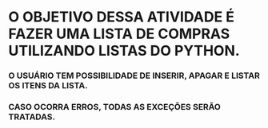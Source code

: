# O OBJETIVO DESSA ATIVIDADE É FAZER UMA LISTA DE COMPRAS UTILIZANDO LISTAS DO PYTHON.

### O USUÁRIO TEM POSSIBILIDADE DE INSERIR, APAGAR E LISTAR OS ITENS DA LISTA.
### CASO OCORRA ERROS, TODAS AS EXCEÇÕES SERÃO TRATADAS.
